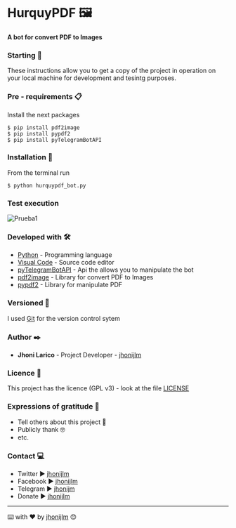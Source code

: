 # __HurquyPDF__ 🖼

__A bot for convert PDF to Images__

### __Starting__ 🚀

These instructions allow you to get a copy of the project in operation on your local machine for development and tesintg purposes.


### __Pre - requirements__ 📋

Install the next packages

```
$ pip install pdf2image
$ pip install pypdf2
$ pip install pyTelegramBotAPI
```

### __Installation__ 🔧

From the terminal run

```
$ python hurquypdf_bot.py
```

### __Test execution__

![Prueba1](https://user-images.githubusercontent.com/29264001/52979539-1155ce80-33a4-11e9-82fd-aef1d8a14648.png)


### __Developed with__ 🛠️

* [Python](https://python.org/) - Programming language
* [Visual Code](https://code.visualstudio.com/) - Source code editor
* [pyTelegramBotAPI](https://github.com/eternnoir/pyTelegramBotAPI) - Api the allows you to manipulate the bot
* [pdf2image](https://github.com/Belval/pdf2image) - Library for convert PDF to Images
* [pypdf2](https://github.com/mstamy2/PyPDF2) - Library for manipulate PDF 

### __Versioned__ 📌

I used [Git](https://git-scm.com//) for the version control sytem

### __Author__ ✒️

* **Jhoni Larico** - Project Developer - [jhonijlm](https://github.com/jhonijlm)

### __Licence__ 📄

This project has the licence (GPL v3) - look at the file [LICENSE]()

### __Expressions of gratitude__ 🎁

* Tell others about this project 📢
* Publicly thank 🤓
* etc.

### __Contact__ 💻

* Twitter ▶ [jhonijlm](https://twitter.com/jhonijlm)
* Facebook ▶ [jhonijlm](https://www.facebook.com/jhonijlm/)
* Telegram ▶ [jhonijm](https://t.me/jhonijlm)
* Donate ▶ [jhonijlm](https://www.paypal.me/jhonijlm)

---
⌨️ with ❤️ by [jhonijlm](https://github.com/jhonijlm) 😊
